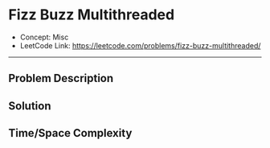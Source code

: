 # Fizz Buzz Multithreaded

- Concept: Misc
- LeetCode Link: https://leetcode.com/problems/fizz-buzz-multithreaded/

---

## Problem Description

## Solution

## Time/Space Complexity


